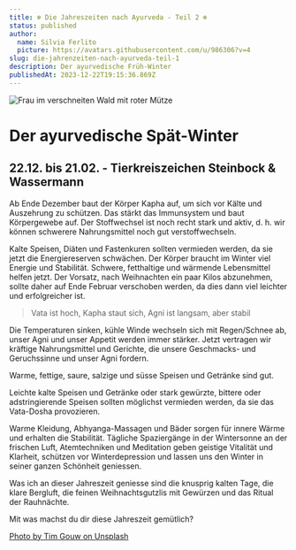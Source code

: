 ```yaml
---
title: ❄️ Die Jahreszeiten nach Ayurveda - Teil 2 ❄️
status: published
author:
  name: Silvia Ferlito
  picture: https://avatars.githubusercontent.com/u/986306?v=4
slug: die-jahrenzeiten-nach-ayurveda-teil-1
description: Der ayurvedische Früh-Winter
publishedAt: 2023-12-22T19:15:36.869Z
---
```

![Frau im verschneiten Wald mit roter Mütze](/images/19_später-winter.webp "Winterwald")

# Der ayurvedische Spät-Winter

## 22.12. bis 21.02. - Tierkreiszeichen Steinbock & Wassermann

Ab Ende Dezember baut der Körper Kapha auf, um sich vor Kälte und Auszehrung zu schützen. Das stärkt das Immunsystem und baut Körpergewebe auf. Der Stoffwechsel ist noch recht stark und aktiv, d. h. wir können schwerere Nahrungsmittel noch gut verstoffwechseln.

Kalte Speisen, Diäten und Fastenkuren sollten vermieden werden, da sie jetzt die Energiereserven schwächen. Der Körper braucht im Winter viel Energie und Stabilität. Schwere, fetthaltige und wärmende Lebensmittel helfen jetzt. Der Vorsatz, nach Weihnachten ein paar Kilos abzunehmen, sollte daher auf Ende Februar verschoben werden, da dies dann viel leichter und erfolgreicher ist. 

> Vata ist hoch, Kapha staut sich, Agni ist langsam, aber stabil

Die Temperaturen sinken, kühle Winde wechseln sich mit Regen/Schnee ab, unser Agni und unser Appetit werden immer stärker. Jetzt vertragen wir kräftige Nahrungsmittel und Gerichte, die unsere Geschmacks- und Geruchssinne und unser Agni fordern. 

Warme, fettige, saure, salzige und süsse Speisen und Getränke sind gut. 

Leichte kalte Speisen und Getränke oder stark gewürzte, bittere oder adstringierende Speisen sollten möglichst vermieden werden, da sie das Vata-Dosha provozieren. 

Warme Kleidung, Abhyanga-Massagen und Bäder sorgen für innere Wärme und erhalten die Stabilität. Tägliche Spaziergänge in der Wintersonne an der frischen Luft, Atemtechniken und Meditation geben geistige Vitalität und Klarheit, schützen vor Winterdepression und lassen uns den Winter in seiner ganzen Schönheit geniessen.

Was ich an dieser Jahreszeit geniesse sind die knusprig kalten Tage, die klare Bergluft, die feinen Weihnachtsgutzlis mit Gewürzen und das Ritual der Rauhnächte. 

Mit was machst du dir diese Jahreszeit gemütlich? 

[Photo by Tim Gouw on Unsplash](https://unsplash.com/photos/woman-wearing-hoodie-spreading-her-arm-near-trees-with-snows-jp2g4xXl5QQ)
